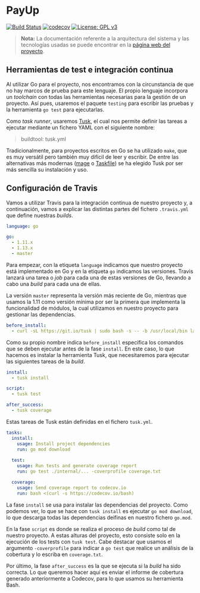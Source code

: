 # PayUp

[![Build Status](https://travis-ci.com/Varrrro/pay-up.svg?branch=master)](https://travis-ci.com/Varrrro/pay-up)
[![codecov](https://codecov.io/gh/Varrrro/pay-up/branch/master/graph/badge.svg)](https://codecov.io/gh/Varrrro/pay-up)
[![License: GPL v3](https://img.shields.io/badge/License-GPLv3-blue.svg)](https://www.gnu.org/licenses/gpl-3.0)

> **Nota:** La documentación referente a la arquitectura del sistema y las tecnologías usadas se puede encontrar en la [página web del proyecto](https://varrrro.github.io/pay-up/).

## Herramientas de test e integración continua

Al utilizar Go para el proyecto, nos encontramos con la circunstancia de que no hay marcos de prueba para este lenguaje. El propio lenguaje incorpora un *toolchain* con todas las herramientas necesarias para la gestión de un proyecto. Así pues, usaremos el paquete `testing` para escribir las pruebas y la herramienta `go test` para ejecutarlas.

Como *task runner*, usaremos [Tusk](https://github.com/rliebz/tusk), el cual nos permite definir las tareas a ejecutar mediante un fichero YAML con el siguiente nombre:

> buildtool: tusk.yml

Tradicionalmente, para proyectos escritos en Go se ha utilizado `make`, que es muy versátil pero también muy difícil de leer y escribir. De entre las alternativas más modernas ([mage](https://github.com/magefile/mage) o [Taskfile](https://github.com/go-task/task)) se ha elegido Tusk por ser más sencilla su instalación y uso.

## Configuración de Travis

Vamos a utilizar Travis para la integración continua de nuestro proyecto y, a continuación, vamos a explicar las distintas partes del fichero `.travis.yml` que define nuestras *builds*.

```yaml
language: go

go:
  - 1.11.x
  - 1.13.x
  - master
```

Para empezar, con la etiqueta `language` indicamos que nuestro proyecto está implementado en Go y en la etiqueta `go` indicamos las versiones. Travis lanzará una tarea o *job* para cada una de estas versiones de Go, llevando a cabo una *build* para cada una de ellas.

La versión `master` representa la versión más reciente de Go, mientras que usamos la 1.11 como versión mínima por ser la primera que implementa la funcionalidad de módulos, la cual utilizamos en nuestro proyecto para gestionar las dependencias.

```yaml
before_install:
  - curl -sL https://git.io/tusk | sudo bash -s -- -b /usr/local/bin latest
```

Como su propio nombre indica `before_install` especifica los comandos que se deben ejecutar antes de la fase `install`. En este caso, lo que hacemos es instalar la herramienta Tusk, que necesitaremos para ejecutar las siguientes tareas de la *build*.

```yaml
install:
  - tusk install

script:
  - tusk test

after_success:
  - tusk coverage
```

Estas tareas de Tusk están definidas en el fichero `tusk.yml`.

```yaml
tasks:
  install:
    usage: Install project dependencies
    run: go mod download
  
  test:
    usage: Run tests and generate coverage report
    run: go test ./internal/... -coverprofile coverage.txt

  coverage:
    usage: Send coverage report to codecov.io
    run: bash <(curl -s https://codecov.io/bash)
```

La fase `install` se usa para instalar las dependencias del proyecto. Como podemos ver, lo que se hace con `tusk install` es ejecutar `go mod download`, lo que descarga todas las dependencias deifinas en nuestro fichero `go.mod`.

En la fase `script` es donde se realiza el proceso de *build* como tal de nuestro proyecto. A estas alturas del proyecto, esto consiste solo en la ejecución de los tests con `tusk test`. Cabe destacar que usamos el argumento `-coverprofile` para indicar a `go test` que realice un análisis de la cobertura y lo escriba en `coverage.txt`.

Por último, la fase `after_success` es la que se ejecuta si la *build* ha sido correcta. Lo que queremos hacer aquí es enviar el informe de cobertura generado anteriormente a Codecov, para lo que usamos su herramienta Bash.
